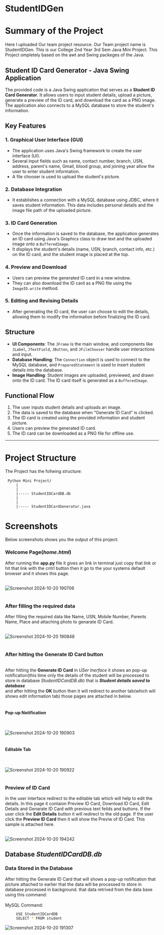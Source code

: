 # StudentIDGen
<h1>Summary of the Project</h1>
Here I uploaded Our team project resource. Our Team project name is StudentIDGen. This is our College 2nd Year 3rd Sem Java Mini Project.
     This Project ompletely based on the awt and Swing packeges of the Java. 


## Student ID Card Generator - Java Swing Application

The provided code is a Java Swing application that serves as a **Student ID Card Generator**. It allows users to input student details, upload a picture, generate a preview of the ID card, and download the card as a PNG image. The application also connects to a MySQL database to store the student's information.

## Key Features

### 1. Graphical User Interface (GUI)
- The application uses Java's Swing framework to create the user interface (UI).
- Several input fields such as name, contact number, branch, USN, address, parent's name, Gmail, blood group, and joining year allow the user to enter student information.
- A file chooser is used to upload the student's picture.

### 2. Database Integration
- It establishes a connection with a MySQL database using JDBC, where it saves student information. This data includes personal details and the image file path of the uploaded picture.

### 3. ID Card Generation
- Once the information is saved to the database, the application generates an ID card using Java's Graphics class to draw text and the uploaded image onto a `BufferedImage`.
- It displays the student's details (name, USN, branch, contact info, etc.) on the ID card, and the student image is placed at the top.

### 4. Preview and Download
- Users can preview the generated ID card in a new window.
- They can also download the ID card as a PNG file using the `ImageIO.write` method.

### 5. Editing and Revising Details
- After generating the ID card, the user can choose to edit the details, allowing them to modify the information before finalizing the ID card.

## Structure

- **UI Components**: The `JFrame` is the main window, and components like `JLabel`, `JTextField`, `JButton`, and `JFileChooser` handle user interactions and input.
- **Database Handling**: The `Connection` object is used to connect to the MySQL database, and `PreparedStatement` is used to insert student details into the database.
- **Image Handling**: Student images are uploaded, previewed, and drawn onto the ID card. The ID card itself is generated as a `BufferedImage`.

## Functional Flow

1. The user inputs student details and uploads an image.
2. The data is saved to the database when "Generate ID Card" is clicked.
3. The ID card is created using the provided information and student picture.
4. Users can preview the generated ID card.
5. The ID card can be downloaded as a PNG file for offline use.

---


# Project Structure
The Project has the follwing structure: 
<pre> <code>Python Mini Project/
     |
     |
     |----- StudentIDCardDB.db
     |        
     |
     |----- StudentIDCardGenerator.java
</code></pre>

# Screenshots 
Below screenshots shows you the output of this project:<br>
<h3>Welcome Page(<i>home.html</i>)</h3>
     After running the <b>app.py</b> file it gives an link in terminal just copy that link or hit that link with the cntrl button then it go to the your systems default browser and it shows this page. <br><br>
     
![Screenshot 2024-10-20 190706](https://github.com/user-attachments/assets/0440723e-9c97-4e7e-9ccf-9d7ed4348835)<br><br>


<h3>After filling the required data</h3>
   After filling the required data like Name, USN, Mobile Number, Parents Name, Place and attaching photo to genarate ID Card.<br><br>
     
![Screenshot 2024-10-20 190848](https://github.com/user-attachments/assets/f1f212ee-8adc-4ffa-86b8-df316496790c)<br><br>


<h3>After hitting the Generate ID Card button</h3><br>
     After hitting the <b>Generate ID Card</b> in <i>USer Inerface</i> it shows an pop-up notification(this time only the details of the student will be processed to store in database <i> StudentIDCardDB.db</i>) that is <b><i>Student details saved to database</i></b><br> and after hitting the <b>OK</b> button then it will redirect to another tab(which will shows edit information tab) those pages are attached in below.<br><br>
<h4>Pop-up Notification</h4><br>

![Screenshot 2024-10-20 190903](https://github.com/user-attachments/assets/bb6f75fd-dc81-43a0-a7f6-d1a41f8ccf85)<br><br>

<h4>Editable Tab</h4><br>

![Screenshot 2024-10-20 190922](https://github.com/user-attachments/assets/8dcf6e6d-b447-4941-aed7-3fc5893e8a1c)<br><br>



<h3>Preview of ID Card</h3>
In the user interface redirect to the editable tab which will help to edit the details. In this page it contaion Preview ID Card, Download ID Card, Edit Details and Genarate ID Card with previous text feilds and buttons. If the user click the <b>Edit Details</b> button it will redirect to the old page. If the user click the <b>Preview ID Card</b> then it will show the Previw of ID Card. This sample is attached here.<br><br>

![Screenshot 2024-10-20 194242](https://github.com/user-attachments/assets/64e8a8f2-d652-4536-8ee9-7c7772ab8385)<br>

<h2>Database <i>StudentIDCardDB.db</i></h2>
<h3>Data Stored in the Database</h3>
After hitting the Generate ID Card that will shows a pop-up notification that picture attached to earlier that the data will be processed to store in database processed in background. that data retrived from the data base using this command:<br><br>
MySQL Command:<br>

```bash
     USE StudentIDCardDB
     SELECT * FROM student
```

![Screenshot 2024-10-20 191307](https://github.com/user-attachments/assets/80e44f02-c1f6-46da-ac16-cba1fa3d32fa)
